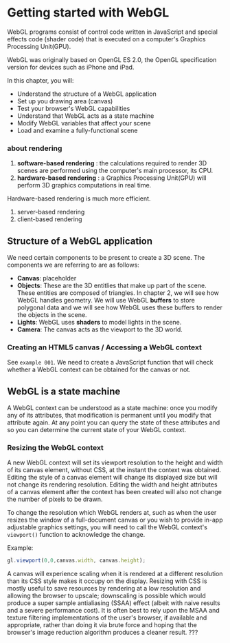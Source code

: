 
# Getting started with WebGL
WebGL programs consist of control code written in JavaScript and special effects code (shader code) that is executed on a computer's Graphics Processing Unit(GPU). 

WebGL was originally based on OpenGL ES 2.0, the OpenGL specification version for devices such as iPhone and iPad.

In this chapter, you will:

- Understand the structure of a WebGL application
- Set up you drawing area (canvas)
- Test your browser's WebGL capabilities
- Understand that WebGL acts as a state machine
- Modify WebGL variables that affect your scene
- Load and examine a fully-functional scene

### about rendering
1. **software-based rendering** : the calculations required to render 3D scenes are performed using the computer's main processor, its CPU.
2. **hardware-based rendering** : a Graphics Processing Unit(GPU) will perform 3D graphics computations in real time.

Hardware-based rendering is much more efficient.

1. server-based rendering
2. client-based rendering

## Structure of a WebGL application
We need certain components to be present to create a 3D scene. The components we are referring to are as follows:

- **Canvas**: placeholder
- **Objects**: These are the 3D entitlies that make up part of the scene. These entities are composed of triangles. In chapter 2, we will see how WebGL handles geometry. We will use WebGL **buffers** to store polygonal data and we will see how WebGL uses these buffers to render the objects in the scene.
- **Lights**: WebGL uses **shaders** to model lights in the scene.
- **Camera**: The canvas acts as the viewport to the 3D world.


### Creating an HTML5 canvas / Accessing a WebGL context
See `example 001`.
We need to create a JavaScript function that will check whether a WebGL context can be obtained for the canvas or not.


## WebGL is a state machine
A WebGL context can be understood as a state machine: once you modify any of its attributes, that modification is permanent until you modify that attribute again. At any point you can query the state of these attributes and so you can determine the current state of your WebGL context.



### Resizing the WebGL context
A new WebGL context will set its viewport resolution to the height and width of its canvas element, without CSS, at the instant the context was obtained.
Editing the style of a canvas element will change its displayed size but will not change its rendering resolution. Editing the width and height attributes of a canvas element after the context has been created will also not change the number of pixels to be drawn. 

To change the resolution which WebGL renders at, such as when the user resizes the window of a full-document canvas or you wish to provide in-app adjustable graphics settings, you will need to call the WebGL context's `viewport()` function to acknowledge the change.

Example:
```javascript
gl.viewport(0,0,canvas.width, canvas.height);
```

A canvas will experience scaling when it is rendered at a different resolution than its CSS style makes it occupy on the display. Resizing with CSS is mostly useful to save resources by rendering at a low resolution and allowing the browser to upscale; downscaling is possible which would produce a super sample antialiasing (SSAA) effect (albeit with naive results and a severe performance cost). It is often best to rely upon the MSAA and texture filtering implementations of the user's browser, if available and appropriate, rather than doing it via brute force and hoping that the browser's image reduction algorithm produces a cleaner result. ???

